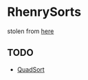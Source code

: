 # RhenrySorts

stolen from [here](http://home.westman.wave.ca/~rhenry/sort/)

## TODO

- [QuadSort](https://github.com/scandum/quadsort)
